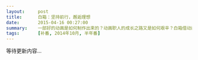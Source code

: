 ```yaml
---
layout:     post
title:      白箱：坚持前行，邂逅理想
date:       2015-04-16 00:27:00
summary:    一部好的动画是如何制作出来的？动画职人的成长之路又是如何艰辛？白箱借动画制作的机会，传递给我们“坚持向前，最终我们会与理想相遇”的信念。这部温暖而坚强的动画，可算是给在黑暗与迷茫中举步维艰的我们带来了希望和前进的动力
tags:		[补番, 2014年10月, 半年番]
---
```

等待更新内容...